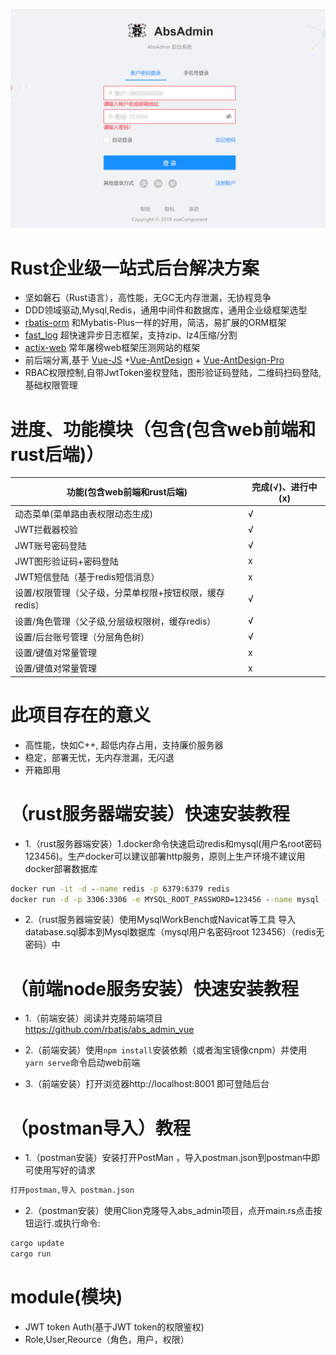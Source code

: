 ![demo](demo.png)
# Rust企业级一站式后台解决方案
*  坚如磐石（Rust语言），高性能，无GC无内存泄漏，无协程竞争
*  DDD领域驱动,Mysql,Redis，通用中间件和数据库，通用企业级框架选型
*  [rbatis-orm](https://github.com/rbatis/rbatis) 和Mybatis-Plus一样的好用，简洁，易扩展的ORM框架
*  [fast_log](https://github.com/rbatis/fast_log) 超快速异步日志框架，支持zip、lz4压缩/分割
*  [actix-web](https://actix.rs/) 常年屠榜web框架压测网站的框架
*  前后端分离,基于 [Vue-JS](https://cn.vuejs.org/) +[Vue-AntDesign](https://www.antdv.com/docs/vue/introduce-cn/) + [Vue-AntDesign-Pro](https://pro.antdv.com/)
*  RBAC权限控制,自带JwtToken鉴权登陆，图形验证码登陆，二维码扫码登陆,基础权限管理

# 进度、功能模块（包含(包含web前端和rust后端)）

|  功能(包含web前端和rust后端)    |   完成(√)、进行中(x)     | 
|  ------ | ------ |
| 动态菜单(菜单路由表权限动态生成)  |  √    | 
| JWT拦截器校验   |  √   |   
| JWT账号密码登陆   |  √   |
| JWT图形验证码+密码登陆   |  x   |      
| JWT短信登陆（基于redis短信消息）   |  x   |  
| 设置/权限管理（父子级，分菜单权限+按钮权限，缓存redis）   |  √   |    
| 设置/角色管理（父子级,分层级权限树，缓存redis）   |  √   | 
| 设置/后台账号管理（分层角色树）   |  √   | 
| 设置/键值对常量管理   |  x   | 
| 设置/键值对常量管理   |  x   | 

# 此项目存在的意义
* 高性能，快如C++, 超低内存占用，支持廉价服务器
* 稳定，部署无忧，无内存泄漏，无闪退
* 开箱即用

# （rust服务器端安装）快速安装教程
* 1.（rust服务器端安装）1.docker命令快速启动redis和mysql(用户名root密码123456)。生产docker可以建议部署http服务，原则上生产环境不建议用docker部署数据库
```cmd
docker run -it -d --name redis -p 6379:6379 redis
docker run -d -p 3306:3306 -e MYSQL_ROOT_PASSWORD=123456 --name mysql -e TZ=Asia/Shanghai mysql:5.7
```
* 2.（rust服务器端安装）使用MysqlWorkBench或Navicat等工具 导入database.sql脚本到Mysql数据库（mysql用户名密码root  123456）（redis无密码）中

# （前端node服务安装）快速安装教程
* 1.（前端安装）阅读并克隆前端项目 https://github.com/rbatis/abs_admin_vue

* 2.（前端安装）使用``` npm install ```安装依赖（或者淘宝镜像cnpm）并使用 ``` yarn serve ```命令启动web前端

* 3.（前端安装）打开浏览器http://localhost:8001 即可登陆后台

# （postman导入）教程
* 1.（postman安装）安装打开PostMan ，导入postman.json到postman中即可使用写好的请求
```cmd
打开postman,导入 postman.json
```
* 2.（postman安装）使用Clion克隆导入abs_admin项目，点开main.rs点击按钮运行.或执行命令:
```cmd
cargo update
cargo run
```


# module(模块)
* JWT token Auth(基于JWT token的权限鉴权)
* Role,User,Reource（角色，用户，权限）


